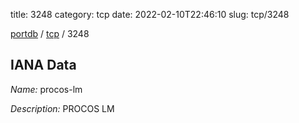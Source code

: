 title: 3248
category: tcp
date: 2022-02-10T22:46:10
slug: tcp/3248

[portdb](/) / [tcp](/category/tcp.html) / 3248


## IANA Data

_Name:_ procos-lm

_Description:_ PROCOS LM

